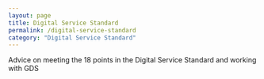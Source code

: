 ```yaml
---
layout: page
title: Digital Service Standard
permalink: /digital-service-standard
category: "Digital Service Standard"
---
```


Advice on meeting the 18 points in the Digital Service Standard and working with GDS
